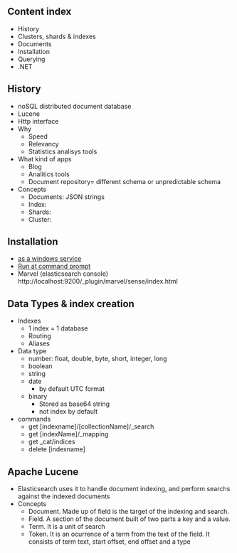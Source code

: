 ## Content index
+ History
+ Clusters, shards & indexes
+ Documents
+ Installation
+ Querying 
+ .NET

## History
+ noSQL distributed document database
+ Lucene
+ Http interface
+ Why
  + Speed
  + Relevancy
  + Statistics analisys tools
+ What kind of apps
	+ Blog
	+ Analitics tools
	+ Document repository= different schema or unpredictable schema
+ Concepts
	+ Documents: JSON strings
	+ Index: 
	+ Shards: 
	+ Cluster:

## Installation
+ [as a windows service](http://ruilopes.com/elasticsearch-setup/)
+ [Run at command prompt](https://www.elastic.co/downloads/elasticsearch)
+ Marvel (elasticsearch console) http://localhost:9200/_plugin/marvel/sense/index.html

## Data Types & index creation
+ Indexes
  + 1 index = 1 database
  + Routing
  + Aliases
+ Data type
  + number: float, double, byte, short, integer, long
  + boolean
  + string
  + date
  	+ by default UTC format
  + binary
  	+ Stored as base64 string
  	+ not index by default
+ commands
	+ get [indexname]/[collectionName]/_search
	+ get [indexName]/_mapping
	+ get _cat/indices
	+ delete [indexname]

## Apache Lucene
+ Elasticsearch uses it to handle document indexing, and perform searchs against the indexed documents
+ Concepts
	+ Document. Made up of field is the target of the indexing and search.
	+ Field. A section of the document built of two parts a key and a value.
	+ Term. It is a unit of search
	+ Token. It is an ocurrence of a term from the text of the field. It consists of term text, start offset, end offset and a type